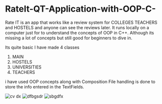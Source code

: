 # RateIt-QT-Application-with-OOP-C-
Rate IT is an app that works like a review system for COLLEGES TEACHERS and HOSTELS and anyone can see the reviews later. It runs locally on a computer just for to understand the concepts of OOP in C++. Although its missing a lot of concepts but still good for beginners to dive in.


Its quite basic
I have made 4 classes
1. MAIN
2. HOSTELS
3. UNIVERSITIES
4. TEACHERS

i have used OOP concepts along with Composition
File handling is done to store the info entered in the TextFields.

![cv dx](https://user-images.githubusercontent.com/53939445/173631629-ca0dafe6-8bbe-41ee-b2d9-7c73832ff1d1.PNG)
![dfbgsdr](https://user-images.githubusercontent.com/53939445/173631649-fbb40b2a-4a01-4aac-abea-2cac457d5952.PNG)
![sbgdfx](https://user-images.githubusercontent.com/53939445/173631665-351ef862-2cf6-474e-9e0e-95647f231278.PNG)
